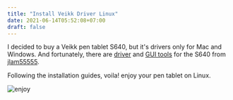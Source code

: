 ```yaml
---
title: "Install Veikk Driver Linux"
date: 2021-06-14T05:52:08+07:00
draft: false
---
```


I decided to buy a Veikk pen tablet S640, but it's drivers only for Mac and Windows.
And fortunately, there are [driver](https://github.com/jlam55555/veikk-linux-driver) and [GUI tools](https://github.com/jlam55555/veikk-linux) for the S640 from [jlam55555](https://github.com/jlam55555).

Following the installation guides, voila! enjoy your pen tablet on Linux.

![enjoy](/photos/veikk-driver/enjoy.png)

